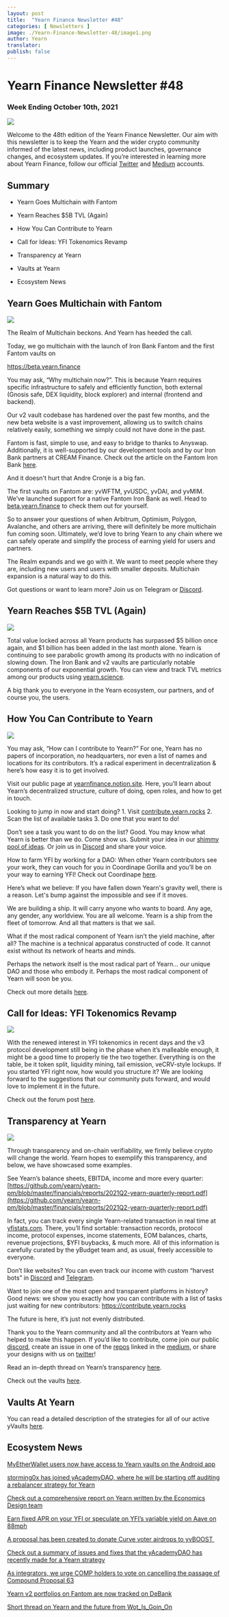 ```yaml
---
layout: post
title:  "Yearn Finance Newsletter #48"
categories: [ Newsletters ]
image: ./Yearn-Finance-Newsletter-48/image1.png
author: Yearn
translator:
publish: false
---
```


# Yearn Finance Newsletter #48

### Week Ending October 10th, 2021

![](image1.png)

Welcome to the 48th edition of the Yearn Finance Newsletter. Our aim with this newsletter is to keep the Yearn and the wider crypto community informed of the latest news, including product launches, governance changes, and ecosystem updates. If you’re interested in learning more about Yearn Finance, follow our official [Twitter](https://twitter.com/iearnfinance) and [Medium](https://medium.com/iearn) accounts.

## Summary

-   Yearn Goes Multichain with Fantom

-   Yearn Reaches $5B TVL (Again)

-   How You Can Contribute to Yearn

-   Call for Ideas: YFI Tokenomics Revamp

-   Transparency at Yearn

-   Vaults at Yearn

-   Ecosystem News

## Yearn Goes Multichain with Fantom

![](image2.png)

The Realm of Multichain beckons. And Yearn has heeded the call. 

Today, we go multichain with the launch of Iron Bank Fantom and the first Fantom vaults on

https://beta.yearn.finance

You may ask, “Why multichain now?”. This is because Yearn requires specific infrastructure to safely and efficiently function, both external (Gnosis safe, DEX liquidity, block explorer) and internal (frontend and backend).

Our v2 vault codebase has hardened over the past few months, and the new beta website is a vast improvement, allowing us to switch chains relatively easily, something we simply could not have done in the past.

Fantom is fast, simple to use, and easy to bridge to thanks to Anyswap. Additionally, it is well-supported by our development tools and by our Iron Bank partners at CREAM Finance. Check out the article on the Fantom Iron Bank [here](https://medium.com/cream-finance/c-r-e-a-m-dd4982004bb9).  

And it doesn't hurt that Andre Cronje is a big fan.

The first vaults on Fantom are: yvWFTM, yvUSDC, yvDAI, and yvMIM. We’ve launched support for a native Fantom Iron Bank as well. Head to [beta.yearn.finance](https://beta.yearn.finance) to check them out for yourself.

So to answer your questions of when Arbitrum, Optimism, Polygon, Avalanche, and others are arriving, there will definitely be more multichain fun coming soon. Ultimately, we’d love to bring Yearn to any chain where we can safely operate and simplify the process of earning yield for users and partners.

The Realm expands and we go with it. We want to meet people where they are, including new users and users with smaller deposits. Multichain expansion is a natural way to do this.

Got questions or want to learn more? Join us on Telegram or [Discord](https://discord.com/invite/SNPvCpjRET).

## Yearn Reaches $5B TVL (Again)

 ![](image3.png)

Total value locked across all Yearn products has surpassed $5 billion once again, and $1 billion has been added in the last month alone. Yearn is continuing to see parabolic growth among its products with no indication of slowing down. The Iron Bank and v2 vaults are particularly notable components of our exponential growth. You can view and track TVL metrics among our products using [yearn.science](https://yearn.science/). 

A big thank you to everyone in the Yearn ecosystem, our partners, and of course you, the users.

## How You Can Contribute to Yearn

 ![](image4.png)

You may ask, “How can I contribute to Yearn?” For one, Yearn has no papers of incorporation, no headquarters, nor even a list of names and locations for its contributors. It’s a radical experiment in decentralization & here’s how easy it is to get involved.

Visit our public page at [yearnfinance.notion.site](https://yearnfinance.notion.site). Here, you’ll learn about Yearn’s decentralized structure, culture of doing, open roles, and how to get in touch.

Looking to jump in now and start doing? 1. Visit [contribute.yearn.rocks](https://contribute.yearn.rocks) 2. Scan the list of available tasks 3. Do one that you want to do!

Don’t see a task you want to do on the list? Good. You may know what Yearn is better than we do. Come show us. Submit your idea in our [shimmy pool of ideas](https://yearnfinance.notion.site/Pool-of-Ideas-d75383ade9154d8bb6163388c6c2b39b). Or join us in [Discord](https://discord.com/invite/6PNv2nF) and share your voice.

How to farm YFI by working for a DAO: When other Yearn contributors see your work, they can vouch for you in Coordinape Gorilla and you’ll be on your way to earning YFI! Check out Coordinape [here](https://coordinape.com).

Here’s what we believe: If you have fallen down Yearn's gravity well, there is a reason. Let's bump against the impossible and see if it moves.

We are building a ship. It will carry anyone who wants to board. Any age, any gender, any worldview. You are all welcome. Yearn is a ship from the fleet of tomorrow. And all that matters is that we sail.

What if the most radical component of Yearn isn’t the yield machine, after all? The machine is a technical apparatus constructed of code. It cannot exist without its network of hearts and minds.

Perhaps the network itself is the most radical part of Yearn… our unique DAO and those who embody it. Perhaps the most radical component of Yearn will soon be you.

Check out more details [here](https://twitter.com/iearnfinance/status/1445799269189881864?s=20).

## Call for Ideas: YFI Tokenomics Revamp

![](image5.png)

With the renewed interest in YFI tokenomics in recent days and the v3 protocol development still being in the phase when it’s malleable enough, it might be a good time to properly tie the two together. Everything is on the table, be it token split, liquidity mining, tail emission, veCRV-style lockups. If you started YFI right now, how would you structure it? We are looking forward to the suggestions that our community puts forward, and would love to implement it in the future.

Check out the forum post [here](https://gov.yearn.finance/t/call-for-ideas-yfi-tokenomics-revamp/11573/8).

## Transparency at Yearn

![](image6.png)

Through transparency and on-chain verifiability, we firmly believe crypto will change the world. Yearn hopes to exemplify this transparency, and below, we have showcased some examples.

See Yearn’s balance sheets, EBITDA, income and more every quarter: [https://github.com/yearn/yearn-pm/blob/master/financials/reports/2021Q2-yearn-quarterly-report.pdf](https://github.com/yearn/yearn-pm/blob/master/financials/reports/2021Q2-yearn-quarterly-report.pdf)

In fact, you can track every single Yearn-related transaction in real time at [yfistats.com](https://www.yfistats.com/). There, you’ll find sortable: transaction records, protocol income, protocol expenses, income statements, EOM balances, charts, revenue projections, $YFI buybacks, & much more. All of this information is carefully curated by the yBudget team and, as usual, freely accessible to everyone.

Don’t like websites? You can even track our income with custom “harvest bots” in [Discord](https://discord.com/invite/6PNv2nF) and [Telegram](https://t.me/yfi_harvest_tracker).

Want to join one of the most open and transparent platforms in history? Good news: we show you exactly how you can contribute with a list of tasks just waiting for new contributors: https://contribute.yearn.rocks

The future is here, it’s just not evenly distributed.

Thank you to the Yearn community and all the contributors at Yearn who helped to make this happen. If you’d like to contribute, come join our public [discord](https://discord.gg/8rF374XkXy), create an issue in one of the [repos](https://github.com/yearn) linked in the [medium](https://medium.com/iearn/yearn-ui-v3-0-a194355bdb1f), or share your designs with us on [twitter](https://twitter.com/iearnfinance)!

Read an in-depth thread on Yearn’s transparency [here](https://twitter.com/iearnfinance/status/1445143482830446600?s=20).

Check out the vaults [here](http://yearn.finance/vaults).

## Vaults At Yearn

You can read a detailed description of the strategies for all of our active yVaults [here](https://medium.com/yearn-state-of-the-vaults/the-vaults-at-yearn-9237905ffed3).

## Ecosystem News

[MyEtherWallet users now have access to Yearn vaults on the Android app](https://twitter.com/myetherwallet/status/1443283619867414537)

[storming0x has joined yAcademyDAO, where he will be starting off auditing a rebalancer strategy for Yearn](https://twitter.com/yAcademyDAO/status/1443138482604371974)

[Check out a comprehensive report on Yearn written by the Economics Design team](https://econteric.com/fundamentals/yearn-finance/)

[Earn fixed APR on your YFI or speculate on YFI’s variable yield on Aave on 88mph](https://twitter.com/88mphapp/status/1445880439420325889)

[A proposal has been created to donate Curve voter airdrops to yvBOOST ](https://gov.yearn.finance/t/donate-curve-voter-airdrops-to-yvboost/11587)

[Check out a summary of issues and fixes that the yAcademyDAO has recently made for a Yearn strategy](https://twitter.com/yAcademyDAO/status/1445414387573997569)

[As integrators, we urge COMP holders to vote on cancelling the passage of Compound Proposal 63](https://twitter.com/bantg/status/1445312250827390979?s=20)

[Yearn v2 portfolios on Fantom are now tracked on DeBank](https://twitter.com/DeBankDeFi/status/1446624448744886273)

[Short thread on Yearn and the future from Wot\_Is\_Goin\_On](https://twitter.com/Wot_Is_Goin_On/status/1446540007292952579)
